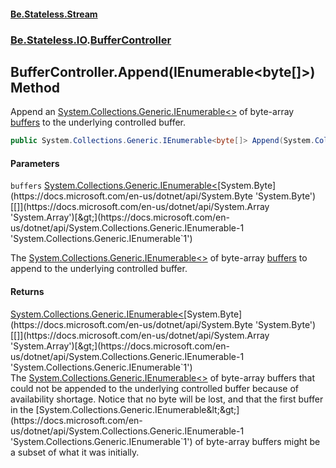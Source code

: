 #### [Be.Stateless.Stream](README.md 'README')
### [Be.Stateless.IO](Be.Stateless.IO.md 'Be.Stateless.IO').[BufferController](BufferController.md 'Be.Stateless.IO.BufferController')

## BufferController.Append(IEnumerable<byte[]>) Method

Append an [System.Collections.Generic.IEnumerable&lt;&gt;](https://docs.microsoft.com/en-us/dotnet/api/System.Collections.Generic.IEnumerable-1 'System.Collections.Generic.IEnumerable`1') of byte-array [buffers](BufferController.Append(IEnumerable_byte[]_).md#Be.Stateless.IO.BufferController.Append(System.Collections.Generic.IEnumerable_byte[]_).buffers 'Be.Stateless.IO.BufferController.Append(System.Collections.Generic.IEnumerable<byte[]>).buffers') to the underlying controlled buffer.

```csharp
public System.Collections.Generic.IEnumerable<byte[]> Append(System.Collections.Generic.IEnumerable<byte[]> buffers);
```
#### Parameters

<a name='Be.Stateless.IO.BufferController.Append(System.Collections.Generic.IEnumerable_byte[]_).buffers'></a>

`buffers` [System.Collections.Generic.IEnumerable&lt;](https://docs.microsoft.com/en-us/dotnet/api/System.Collections.Generic.IEnumerable-1 'System.Collections.Generic.IEnumerable`1')[System.Byte](https://docs.microsoft.com/en-us/dotnet/api/System.Byte 'System.Byte')[[]](https://docs.microsoft.com/en-us/dotnet/api/System.Array 'System.Array')[&gt;](https://docs.microsoft.com/en-us/dotnet/api/System.Collections.Generic.IEnumerable-1 'System.Collections.Generic.IEnumerable`1')

The [System.Collections.Generic.IEnumerable&lt;&gt;](https://docs.microsoft.com/en-us/dotnet/api/System.Collections.Generic.IEnumerable-1 'System.Collections.Generic.IEnumerable`1') of byte-array [buffers](BufferController.Append(IEnumerable_byte[]_).md#Be.Stateless.IO.BufferController.Append(System.Collections.Generic.IEnumerable_byte[]_).buffers 'Be.Stateless.IO.BufferController.Append(System.Collections.Generic.IEnumerable<byte[]>).buffers') to append to the underlying controlled
buffer.

#### Returns
[System.Collections.Generic.IEnumerable&lt;](https://docs.microsoft.com/en-us/dotnet/api/System.Collections.Generic.IEnumerable-1 'System.Collections.Generic.IEnumerable`1')[System.Byte](https://docs.microsoft.com/en-us/dotnet/api/System.Byte 'System.Byte')[[]](https://docs.microsoft.com/en-us/dotnet/api/System.Array 'System.Array')[&gt;](https://docs.microsoft.com/en-us/dotnet/api/System.Collections.Generic.IEnumerable-1 'System.Collections.Generic.IEnumerable`1')  
The [System.Collections.Generic.IEnumerable&lt;&gt;](https://docs.microsoft.com/en-us/dotnet/api/System.Collections.Generic.IEnumerable-1 'System.Collections.Generic.IEnumerable`1') of byte-array buffers that could not be appended to the underlying controlled buffer
because of availability shortage. Notice that no byte will be lost, and that the first buffer in the [System.Collections.Generic.IEnumerable&lt;&gt;](https://docs.microsoft.com/en-us/dotnet/api/System.Collections.Generic.IEnumerable-1 'System.Collections.Generic.IEnumerable`1') of byte-array buffers might be a subset of what it was initially.